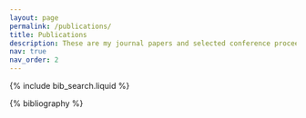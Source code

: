 ```yaml
---
layout: page
permalink: /publications/
title: Publications
description: These are my journal papers and selected conference proceedings in reverse chronological order. Please see my <a href='https://scholar.google.com/citations?user=5iMfGscAAAAJ'>Google Scholar</a> for up-to-date or a more comprehensive list. In case you are interested, click these links for PDFs of my <a href='https://wiredspace.wits.ac.za/server/api/core/bitstreams/83fd0986-4523-4180-9db1-d3b036ced725/content'>PhD thesis (Improving the Resilience of Free-Space Optical Links using Structured Modes of Light)</a> and <a href='https://wiredspace.wits.ac.za/bitstreams/318c6189-3b79-4165-bb9b-4859aa5832da/download'>MSc dissertation (Energy reconstruction on the LHC ATLAS TileCal upgraded front end: feasibility study for a sROD co-processing unit)</a>!
nav: true
nav_order: 2
---
```


<!-- _pages/publications.md -->

<!-- Bibsearch Feature -->

{% include bib_search.liquid %}

<div class="publications">

{% bibliography %}

</div>
